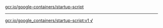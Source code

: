 [gcr.io/google-containers/startup-script](https://hub.docker.com/r/abcz/startup-script/tags/) 

----
[gcr.io/google_containers/startup-script:v1 √](https://hub.docker.com/r/abcz/startup-script/tags/)

